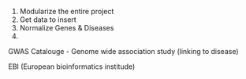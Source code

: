 1. Modularize the entire project
2. Get data to insert
3. Normalize Genes & Diseases
4. 

GWAS Catalouge - Genome wide association study (linking to disease)

EBI (European bioinformatics institude)

